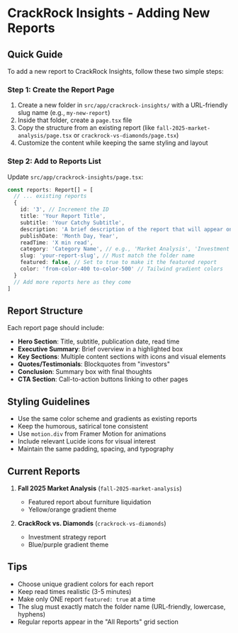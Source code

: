 # CrackRock Insights - Adding New Reports

## Quick Guide

To add a new report to CrackRock Insights, follow these two simple steps:

### Step 1: Create the Report Page

1. Create a new folder in `src/app/crackrock-insights/` with a URL-friendly slug name (e.g., `my-new-report`)
2. Inside that folder, create a `page.tsx` file
3. Copy the structure from an existing report (like `fall-2025-market-analysis/page.tsx` or `crackrock-vs-diamonds/page.tsx`)
4. Customize the content while keeping the same styling and layout

### Step 2: Add to Reports List

Update `src/app/crackrock-insights/page.tsx`:

```typescript
const reports: Report[] = [
  // ... existing reports
  {
    id: '3', // Increment the ID
    title: 'Your Report Title',
    subtitle: 'Your Catchy Subtitle',
    description: 'A brief description of the report that will appear on the insights landing page.',
    publishDate: 'Month Day, Year',
    readTime: 'X min read',
    category: 'Category Name', // e.g., 'Market Analysis', 'Investment Strategy'
    slug: 'your-report-slug', // Must match the folder name
    featured: false, // Set to true to make it the featured report
    color: 'from-color-400 to-color-500' // Tailwind gradient colors
  }
  // Add more reports here as they come
]
```

## Report Structure

Each report page should include:

- **Hero Section**: Title, subtitle, publication date, read time
- **Executive Summary**: Brief overview in a highlighted box
- **Key Sections**: Multiple content sections with icons and visual elements
- **Quotes/Testimonials**: Blockquotes from "investors"
- **Conclusion**: Summary box with final thoughts
- **CTA Section**: Call-to-action buttons linking to other pages

## Styling Guidelines

- Use the same color scheme and gradients as existing reports
- Keep the humorous, satirical tone consistent
- Use `motion.div` from Framer Motion for animations
- Include relevant Lucide icons for visual interest
- Maintain the same padding, spacing, and typography

## Current Reports

1. **Fall 2025 Market Analysis** (`fall-2025-market-analysis`)
   - Featured report about furniture liquidation
   - Yellow/orange gradient theme

2. **CrackRock vs. Diamonds** (`crackrock-vs-diamonds`)
   - Investment strategy report
   - Blue/purple gradient theme

## Tips

- Choose unique gradient colors for each report
- Keep read times realistic (3-5 minutes)
- Make only ONE report `featured: true` at a time
- The slug must exactly match the folder name (URL-friendly, lowercase, hyphens)
- Regular reports appear in the "All Reports" grid section

